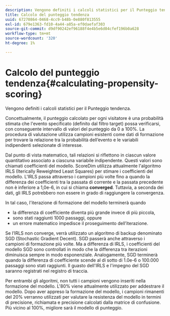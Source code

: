```yaml
---
description: Vengono definiti i calcoli statistici per il Punteggio tendenza.
title: Calcolo del punteggio tendenza
uuid: 67270864-0468-4cc9-b48b-0e880f813555
exl-id: 679e1363-fd10-4a44-a85a-ef0daefaf303
source-git-commit: d9df90242ef96188f4e4b5e6d04cfef196b0a628
workflow-type: tm+mt
source-wordcount: '320'
ht-degree: 1%

---
```


# Calcolo del punteggio tendenza{#calculating-propensity-scoring}

Vengono definiti i calcoli statistici per il Punteggio tendenza.

Concettualmente, il punteggio calcolato per ogni visitatore è una probabilità stimata che l&#39;evento specificato (definito dal filtro target) possa verificarsi, con conseguente intervallo di valori del punteggio da 0 a 100%. La procedura di valutazione utilizza campioni esistenti come dati di formazione per trovare la relazione tra la probabilità dell’evento e le variabili indipendenti selezionate di interesse.

Dal punto di vista matematico, tali relazioni si riflettono in ciascun valore quantitativo associato a ciascuna variabile indipendente. Questi valori sono chiamati coefficienti del modello. ScoreDim utilizza attualmente l&#39;algoritmo IRLS (Iterically Reweighted Least Squares) per stimare i coefficienti del modello. L&#39;IRLS passa attraverso i campioni più volte fino a quando la differenza dei coefficienti tra la passata di corrente e la passata precedente non è inferiore a 1,0e-6, in cui si chiama **converged**. Tuttavia, a seconda dei dati, gli IRLS potrebbero non essere in grado di raggiungere la convergenza.

In tal caso, l&#39;iterazione di formazione del modello terminerà quando

* la differenza di coefficiente diventa più grande invece di più piccola,
* sono stati raggiunti 1000 passaggi, oppure
* un errore matematico impedisce il proseguimento dell’iterazione.

Se l’IRLS non converge, verrà utilizzato un algoritmo di backup denominato SGD (Stochastic Gradient Decent). SGD passerà anche attraverso i campioni di formazione più volte. Ma a differenza di IRLS, i coefficienti del modello SGD sono controllati in modo che la differenza tra iterazioni diminuisca sempre in modo esponenziale. Analogamente, SGD terminerà quando la differenza di coefficiente scende al di sotto di 1.0e-6 o 100.000 passaggi sono stati raggiunti. Il guasto dell&#39;IRLS e l&#39;impegno del SGD saranno registrati nel registro di traccia.

Per entrambi gli algoritmi, non tutti i campioni vengono inseriti nella formazione del modello. L&#39;80% viene attualmente utilizzato per addestrare il modello. Dopo aver appreso la formazione del modello, i campioni rimanenti del 20% verranno utilizzati per valutare la resistenza del modello in termini di precisione, richiamata e precisione calcolati dalla matrice di confusione. Più vicino al 100%, migliore sarà il modello di punteggio.

